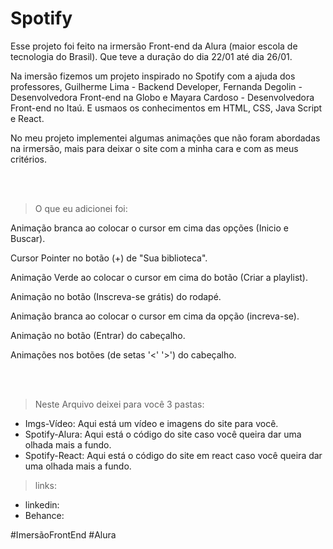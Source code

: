# Spotify
Esse projeto foi feito na irmersão Front-end da Alura (maior escola de tecnologia do Brasil). Que teve a duração do dia 22/01 até dia  26/01.

Na imersão fizemos um projeto inspirado no Spotify com a ajuda dos professores, Guilherme Lima - Backend Developer, Fernanda Degolin - Desenvolvedora Front-end na Globo e
Mayara Cardoso - Desenvolvedora Front-end no Itaú.  E usmaos os conhecimentos em HTML, CSS, Java Script e React.

No meu projeto implementei algumas animações que não foram abordadas na irmersão, mais para deixar o site com a minha cara e com as meus critérios.

<br/>
<br/>

> O que eu adicionei foi:

Animação branca ao colocar o cursor em cima das opções (Inicio e Buscar).

Cursor Pointer no botão (+) de "Sua biblioteca".

Animação Verde ao colocar o cursor em cima do botão (Criar a playlist).

Animação no botão (Inscreva-se grátis) do rodapé.

Animação branca ao colocar o cursor em cima da opção (increva-se).

Animação no botão (Entrar) do cabeçalho.

Animações nos botões (de setas '<'  '>') do cabeçalho.







<br/>
<br/>



> Neste Arquivo deixei para você 3 pastas:

- Imgs-Vídeo: Aqui está um vídeo e imagens do site para você.
- Spotify-Alura: Aqui está o código do site caso você queira dar uma olhada mais a fundo.
- Spotify-React: Aqui está o código do site em react caso você queira dar uma olhada mais a fundo.


> links:
- linkedin:
- Behance:


#ImersãoFrontEnd #Alura
